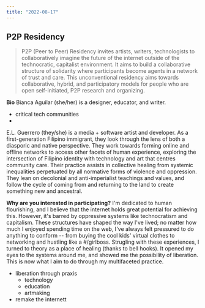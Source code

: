 ```yaml
---
title: "2022-08-17"
---
```

## P2P Residency
> P2P (Peer to Peer) Residency invites artists, writers, technologists to collaboratively imagine the future of the internet outside of the technocratic, capitalist environment.
> It aims to build a collaborative structure of solidarity where participants become agents in a network of trust and care. This unconventional residency aims towards collaborative, hybrid, and participatory models for people who are open self-initiated, P2P research and organizing.

**Bio**
Bianca Aguilar (she/her) is a designer, educator, and writer. 
- critical tech communities
- 

E.L. Guerrero (they/she) is a media + software artist and developer. As a first-generation Filipino immigrant, they look through the lens of both a diasporic and native perspective. They work towards forming online and offline networks to access other facets of human experience, exploring the intersection of Filipino identity with technology and art that centres community care. Their practice assists in collective healing from systemic inequalities perpetuated by all normative forms of violence and oppression. They lean on decolonial and anti-imperialist teachings and values, and follow the cycle of coming from and returning to the land to create something new and ancestral.

**Why are you interested in participating?**
I'm dedicated to human flourishing, and I believe that the internet holds great potential for achieving this. However, it's barred by oppressive systems like technocratism and capitalism. These structures have shaped the way I've lived; no matter how much I enjoyed spending time on the web, I've always felt pressured to do anything to conform -- from buying the cool kids' virtual clothes to networking and hustling like a #/girlboss. Strugling with these experiences, I turned to theory as a place of healing (thanks to bell hooks). It opened my eyes to the systems around me, and showed me the possibility of liberation. This is now what I aim to do through my multifaceted practice.
 
- liberation through praxis
	- technology 
	- education
	- artmaking
- remake the internett


